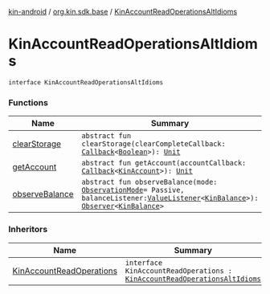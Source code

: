 [kin-android](../../index.md) / [org.kin.sdk.base](../index.md) / [KinAccountReadOperationsAltIdioms](./index.md)

# KinAccountReadOperationsAltIdioms

`interface KinAccountReadOperationsAltIdioms`

### Functions

| Name | Summary |
|---|---|
| [clearStorage](clear-storage.md) | `abstract fun clearStorage(clearCompleteCallback: `[`Callback`](../../org.kin.sdk.base.tools/-callback/index.md)`<`[`Boolean`](https://kotlinlang.org/api/latest/jvm/stdlib/kotlin/-boolean/index.html)`>): `[`Unit`](https://kotlinlang.org/api/latest/jvm/stdlib/kotlin/-unit/index.html) |
| [getAccount](get-account.md) | `abstract fun getAccount(accountCallback: `[`Callback`](../../org.kin.sdk.base.tools/-callback/index.md)`<`[`KinAccount`](../../org.kin.sdk.base.models/-kin-account/index.md)`>): `[`Unit`](https://kotlinlang.org/api/latest/jvm/stdlib/kotlin/-unit/index.html) |
| [observeBalance](observe-balance.md) | `abstract fun observeBalance(mode: `[`ObservationMode`](../-observation-mode/index.md)` = Passive, balanceListener: `[`ValueListener`](../../org.kin.sdk.base.tools/-value-listener/index.md)`<`[`KinBalance`](../../org.kin.sdk.base.models/-kin-balance/index.md)`>): `[`Observer`](../../org.kin.sdk.base.tools/-observer/index.md)`<`[`KinBalance`](../../org.kin.sdk.base.models/-kin-balance/index.md)`>` |

### Inheritors

| Name | Summary |
|---|---|
| [KinAccountReadOperations](../-kin-account-read-operations/index.md) | `interface KinAccountReadOperations : `[`KinAccountReadOperationsAltIdioms`](./index.md) |
